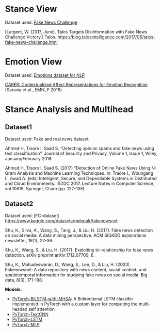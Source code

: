 # Stance View
Dataset used: [Fake News Challenge](https://www.kaggle.com/datasets/abhinavkrjha/fake-news-challenge/code)  

[Largent, W. (2017, June). Talos Targets Disinformation with Fake News Challenge Victory.] Talos. https://blog.talosintelligence.com/2017/06/talos-fake-news-challenge.html
# Emotion View
Dataset used: [Emotions dataset for NLP](https://www.kaggle.com/datasets/praveengovi/emotions-dataset-for-nlp)  

[CARER: Contextualized Affect Representations for Emotion Recognition](https://aclanthology.org/D18-1404) (Saravia et al., EMNLP 2018)
# Stance Analysis and Multihead
## Dataset1 
Dataset used: [Fake and real news dataset](https://www.kaggle.com/datasets/clmentbisaillon/fake-and-real-news-dataset)  

Ahmed H, Traore I, Saad S. “Detecting opinion spams and fake news using text classification”, Journal of Security and Privacy, Volume 1, Issue 1, Wiley, January/February 2018.

Ahmed H, Traore I, Saad S. (2017) “Detection of Online Fake News Using N-Gram Analysis and Machine Learning Techniques. In: Traore I., Woungang I., Awad A. (eds) Intelligent, Secure, and Dependable Systems in Distributed and Cloud Environments. ISDDC 2017. Lecture Notes in Computer Science, vol 10618. Springer, Cham (pp. 127-138).

## Dataset2
Dataset used: [FC-dataset] https://www.kaggle.com/datasets/mdepak/fakenewsnet

Shu, K., Sliva, A., Wang, S., Tang, J., & Liu, H. (2017). Fake news detection on social media: A data mining perspective. ACM SIGKDD explorations newsletter, 19(1), 22-36.

Shu, K., Wang, S., & Liu, H. (2017). Exploiting tri-relationship for fake news detection. arXiv preprint arXiv:1712.07709, 8.

Shu, K., Mahudeswaran, D., Wang, S., Lee, D., & Liu, H. (2020). Fakenewsnet: A data repository with news content, social context, and spatiotemporal information for studying fake news on social media. Big data, 8(3), 171-188.


**Models:** 
- [PyTorch-BiLSTM-with-MHSA](multi-head): A Bidirectional LSTM classifer implemented in PyTorch with a custom layer for computing the multi-headed self attention
- [PyTorch-TextCNN](emotion_view)
- [PyTorch-LSTM](stance_view)
- [PyTorch-MLP](style_view.py)


